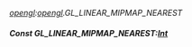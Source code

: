 _[opengl](../../modules/opengl/opengl-module.md):[opengl](../../modules/opengl/opengl-module.md).GL\_LINEAR\_MIPMAP\_NEAREST_
##### Const GL\_LINEAR\_MIPMAP\_NEAREST:[Int](../../modules/wonkey/wonkey-types-int.md)
